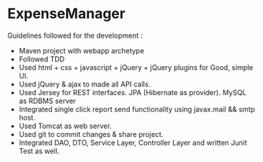 # ExpenseManager

Guidelines followed for the development :
 
- Maven project with webapp archetype
- Followed TDD 
- Used html + css + javascript + jQuery + jQuery plugins for Good, simple UI.
- Used jQuery & ajax to made all API calls.
- Used Jersey for REST interfaces. JPA (Hibernate as provider). MySQL as RDBMS server
- Integrated single click report send functionality using javax.mail && smtp host.
- Used Tomcat as web server.
- Used git to commit changes & share project.
- Integrated DAO, DTO, Service Layer, Controller Layer and written Junit Test as well. 
